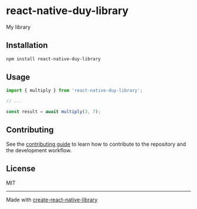 # react-native-duy-library

My library

## Installation

```sh
npm install react-native-duy-library
```

## Usage

```js
import { multiply } from 'react-native-duy-library';

// ...

const result = await multiply(3, 7);
```

## Contributing

See the [contributing guide](CONTRIBUTING.md) to learn how to contribute to the repository and the development workflow.

## License

MIT

---

Made with [create-react-native-library](https://github.com/callstack/react-native-builder-bob)
